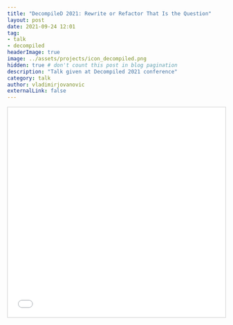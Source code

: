 ```yaml
---
title: "DecompileD 2021: Rewrite or Refactor That Is the Question"
layout: post
date: 2021-09-24 12:01
tag: 
- talk 
- decompiled
headerImage: true
image: ../assets/projects/icon_decompiled.png
hidden: true # don't count this post in blog pagination
description: "Talk given at Decompiled 2021 conference"
category: talk
author: vladimirjovanovic
externalLink: false
---
```

<p style="text-align: center">
	<iframe src="//www.slideshare.net/slideshow/embed_code/key/qTR8qiRBLTCCqu" width="595" height="485" frameborder="0" marginwidth="0" marginheight="0" scrolling="no" style="border:1px solid #CCC; border-width:1px; margin-bottom:5px; max-width: 100%;" allowfullscreen></iframe>
</p>
